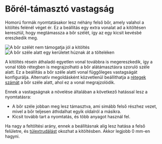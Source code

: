 # Bőrél-támasztó vastagság

Homorú formák nyomtatásakor lesz néhány felső bőr, amely valahol a kitöltés felénél véget ér. Ez a beállítás egy extra vonalat ad a kitöltésen keresztül, hogy megtámassza a bőr szélét, így az egy kicsit kevésbé ereszkedik meg.

<!--screenshot {
"image_path": "skin_edge_support_thickness_0.png",
"models": [
    {
        "script": "stamp.scad",
        "transformation": ["scale(0.4)", "translateZ(-2.5)"]
    }
],
"camera_position": [-29, 29, -50],
"settings": {
    "infill_sparse_density": 10,
    "bottom_thickness": 0,
    "skin_edge_support_thickness": 0
},
"colours": 128
}-->

<!--screenshot {
"image_path": "skin_edge_support_thickness.png",
"models": [
    {
        "script": "stamp.scad",
        "transformation": ["scale(0.4)", "translateZ(-2.5)"]
    }
],
"camera_position": [-29, 29, -50],
"settings": {
    "infill_sparse_density": 10,
    "bottom_thickness": 0,
    "skin_edge_support_thickness": 1
},
"colours": 128
}-->

![A bőr szélét nem támogatja jól a kitöltés](../images/skin_edge_support_thickness_0.png)![A bőr széle alatt egy kerületet húznak át a tölteléken](../images/skin_edge_support_thickness.png)

A kitöltés résein áthaladó egyetlen vonal továbbra is megereszkedik, így a vonal több rétegben is megrajzolható a bőr alátámasztásra szoruló széle alatt. Ez a beállítás a bőr széle alatti vonal függőleges vastagságát konfigurálja. Alternatív megoldásként közvetlenül beállíthatja a [rétegek számát](skin_edge_support_layers.md) a bőr széle alatt, ahol ez a vonal megrajzolódik.

Ennek a vastagságnak a növelése általában a következő hatással lesz a nyomtatásra:

- A bőr széle jobban meg lesz támasztva, ami simább felső részhez vezet, mivel a bőr teljesen áthidalhat egyik oldalról a másikra.
- Kicsit tovább tart a nyomtatás, és több anyagot használ fel.

Ha nagy a feltöltési arány, ennek a beállításnak alig lesz hatása a felső felületre, és [túlextrudálást](../troubleshooting/overextrusion.md) okozhat a kitöltésben. Akkor legjobb 0 mm-en hagyni.
